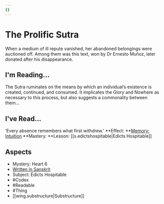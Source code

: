```yaml
---
{}
---
```

# The Prolific Sutra
When a medium of ill repute vanished, her abandoned belongings were auctioned off. Among them was this text, won by Dr Ernesto Muñoz, later donated after his disappearance.
## I'm Reading...
The Sutra ruminates on the means by which an individual’s existence is created, continued, and consumed. It implicates the Glory and Nowhere as necessary to this process, but also suggests a commonality between them…
## I've Read...
‘Every absence remembers what first withdrew.’
**Effect: **[Memory: Intuition](https://uadaf.theevilroot.xyz/rowenarium/element/mem.intuition)
**Mastery: **Lesson: [[s.edictshospitable|Edicts Hospitable]]
## Aspects
- Mystery: Heart 6
- [Written in Sanskrit](https://uadaf.theevilroot.xyz/rowenarium/element/w.sanskrit)
- Subject: Edicts Hospitable
- #Codex
- #Readable
- #Thing
- [[wing.substructure|Substructure]]